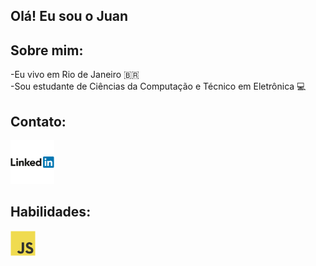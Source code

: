 ## Olá! Eu sou o Juan


## Sobre mim:
-Eu vivo em Rio de Janeiro :brazil:<br>
-Sou estudante de Ciências da Computação e Técnico em Eletrônica :computer:<br>

## Contato:
<a href="https://www.linkedin.com/in/juandefranca/" target="_blank" rel="external">

<img src="https://raw.githubusercontent.com/devicons/devicon/master/icons/linkedin/linkedin-original-wordmark.svg" alt="linkedin perfil" width="70" height="70">

</a>

## Habilidades:

<img src="https://raw.githubusercontent.com/devicons/devicon/master/icons/javascript/javascript-original.svg" alt="javascripticone" width="40" height="40">
